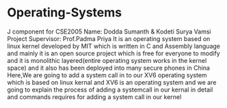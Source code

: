 # Operating-Systems
J component for CSE2005
Name: Dodda Sumanth & Kodeti Surya Vamsi
Project Supervisor: Prof.Padma Priya
It is an operating system based on linux kernel developed by MIT which is written in C and Assembly language and mainly it is an open source project which is free for everyone to modify and it is monolithic layered(entire operating system works in the kernel space) and it also has been deployed into many secure phones in China Here,We are going to add a system call in to our XV6 operating system which is based on linux kernal and XV6 is an operating
system and we are going to explain the process of adding a systemcall in our kernal in detail and commands requires for adding a system call in our kernel
